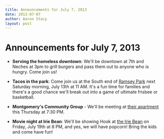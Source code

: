 ```yaml
---
title: Announcements for July 7, 2013
date: 2013-07-07
author: Aaron Stacy
layout: post
---
```


# Announcements for July 7, 2013

 - **Serving the homeless downtown**: We'll be downtown at 7th and Neches at
   3pm to grill burgers and pass them out to anyone who is hungry. Come join
   us!

 - **Tacos in the park**: Come join us at the South end of [Ramsey
   Park](http://www.austinparks.org/our-parks.html?parkid=316) next Saturday
   morning, July 13th at 11 AM. It's a fun time for families and there's a good
   chance we'll break out into a game of ultimate frisbee or basketball.

 - **Montgomery's Community Group** - We'll be meeting at [their
   apartment](http://www.retreataustin.com/p/apartments/map/austin-tx-78704/retreat-at-bartons-creek-3524)
   this Thursday at 7:30 PM.

 - **Movie night at Irie Bean**: We'll be showing Hook at [the Irie
   Bean](http://www.iriebean.com) on Friday, July 19th at 8 PM, and yes, we
   will have popcorn! Bring the kids and come have fun!

